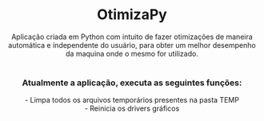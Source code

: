 <h1 align="center">OtimizaPy</h1>
<div align="center">
  <p>Aplicação criada em Python com intuito de fazer otimizações de maneira automática e independente do usuário, para obter um   melhor desempenho da maquina onde o mesmo for utilizado. <br><br>
  </p>
  
  <h3>
    Atualmente a aplicação, executa as seguintes funções:<br>
  </h3>
  <p>
    - Limpa todos os arquivos temporários presentes na pasta TEMP<br>
    - Reinicia os drivers gráficos
 </p>
</div>

